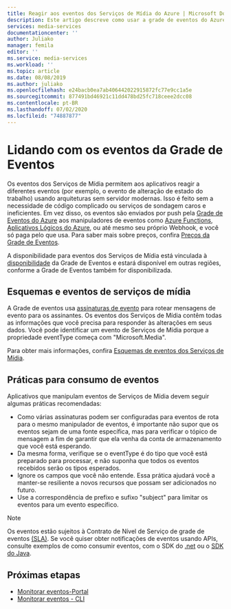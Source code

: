 ```yaml
---
title: Reagir aos eventos dos Serviços de Mídia do Azure | Microsoft Docs
description: Este artigo descreve como usar a grade de eventos do Azure para assinar eventos de serviços de mídia.
services: media-services
documentationcenter: ''
author: Juliako
manager: femila
editor: ''
ms.service: media-services
ms.workload: ''
ms.topic: article
ms.date: 08/08/2019
ms.author: juliako
ms.openlocfilehash: e24bacb0ea7ab406442022915872fc77e9cc1a5e
ms.sourcegitcommit: 877491bd46921c11dd478bd25fc718ceee2dcc08
ms.contentlocale: pt-BR
ms.lasthandoff: 07/02/2020
ms.locfileid: "74887877"
---
```

# <a name="handling-event-grid-events"></a>Lidando com os eventos da Grade de Eventos

Os eventos dos Serviços de Mídia permitem aos aplicativos reagir a diferentes eventos (por exemplo, o evento de alteração de estado do trabalho) usando arquiteturas sem servidor modernas. Isso é feito sem a necessidade de código complicado ou serviços de sondagem caros e ineficientes. Em vez disso, os eventos são enviados por push pela [Grade de Eventos do Azure](https://azure.microsoft.com/services/event-grid/) aos manipuladores de eventos como [Azure Functions](https://azure.microsoft.com/services/functions/), [Aplicativos Lógicos do Azure](https://azure.microsoft.com/services/logic-apps/), ou até mesmo seu próprio Webhook, e você só paga pelo que usa. Para saber mais sobre preços, confira [Preços da Grade de Eventos](https://azure.microsoft.com/pricing/details/event-grid/).

A disponibilidade para eventos dos Serviços de Mídia está vinculada à [disponibilidade](../../event-grid/overview.md) da Grade de Eventos e estará disponível em outras regiões, conforme a Grade de Eventos também for disponibilizada.  

## <a name="media-services-events-and-schemas"></a>Esquemas e eventos de serviços de mídia

A Grade de eventos usa [assinaturas de evento](../../event-grid/concepts.md#event-subscriptions) para rotear mensagens de evento para os assinantes. Os eventos dos Serviços de Mídia contêm todas as informações que você precisa para responder às alterações em seus dados. Você pode identificar um evento de Serviços de Mídia porque a propriedade eventType começa com "Microsoft.Media".

Para obter mais informações, confira [Esquemas de eventos dos Serviços de Mídia](media-services-event-schemas.md).

## <a name="practices-for-consuming-events"></a>Práticas para consumo de eventos

Aplicativos que manipulam eventos de Serviços de Mídia devem seguir algumas práticas recomendadas:

* Como várias assinaturas podem ser configuradas para eventos de rota para o mesmo manipulador de eventos, é importante não supor que os eventos sejam de uma fonte específica, mas para verificar o tópico de mensagem a fim de garantir que ela venha da conta de armazenamento que você está esperando.
* Da mesma forma, verifique se o eventType é do tipo que você está preparado para processar, e não suponha que todos os eventos recebidos serão os tipos esperados.
* Ignore os campos que você não entende.  Essa prática ajudará você a manter-se resiliente a novos recursos que possam ser adicionados no futuro.
* Use a correspondência de prefixo e sufixo "subject" para limitar os eventos para um evento específico.

> [!NOTE]
> Os eventos estão sujeitos à Contrato de Nível de Serviço de grade de eventos [(SLA)](https://azure.microsoft.com/support/legal/sla/event-grid/v1_0/). Se você quiser obter notificações de eventos usando APIs, consulte exemplos de como consumir eventos, com o SDK do [.net](https://github.com/Azure-Samples/media-services-v3-dotnet) ou o [SDK do Java](https://github.com/Azure-Samples/media-services-v3-java).

## <a name="next-steps"></a>Próximas etapas

* [Monitorar eventos-Portal](monitor-events-portal-how-to.md)
* [Monitorar eventos - CLI](job-state-events-cli-how-to.md)
